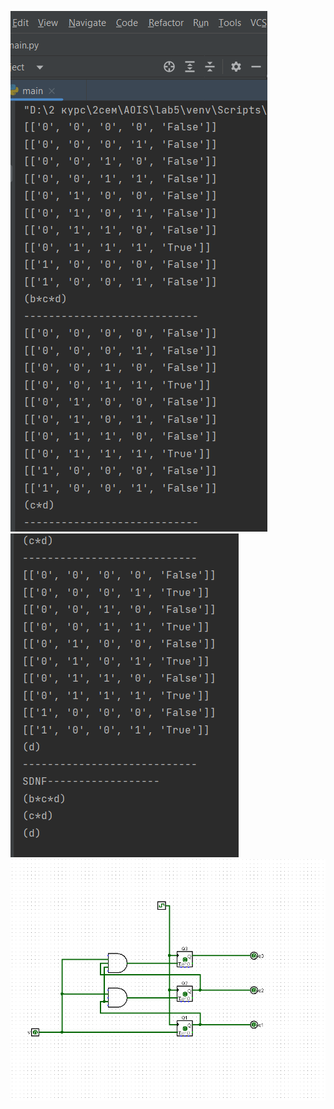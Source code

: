 !['aois_table.jpg'](https://github.com/Humansu1t/pics_for_rep/raw/main/lab5_1.png)
!['aois_table.jpg'](https://github.com/Humansu1t/pics_for_rep/raw/main/lab5_2.png)
!['aois_table.jpg'](https://github.com/Humansu1t/pics_for_rep/raw/main/lab5_3.png)
